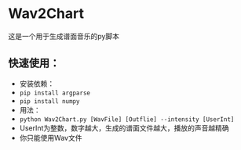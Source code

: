 # Wav2Chart
这是一个用于生成谱面音乐的py脚本
## 快速使用：
- 安装依赖：
- `pip install argparse`
- `pip install numpy`
- 用法：
- `python Wav2Chart.py [WavFile] [Outflie] --intensity [UserInt]`
- UserInt为整数，数字越大，生成的谱面文件越大，播放的声音越精确
- 你只能使用Wav文件
